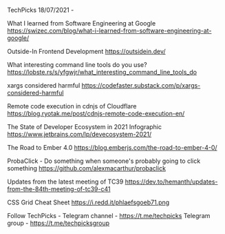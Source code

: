 TechPicks 18/07/2021 -

What I learned from Software Engineering at Google
https://swizec.com/blog/what-i-learned-from-software-engineering-at-google/

Outside-In Frontend Development
https://outsidein.dev/

What interesting command line tools do you use?
https://lobste.rs/s/yfgwjr/what_interesting_command_line_tools_do

xargs considered harmful
https://codefaster.substack.com/p/xargs-considered-harmful

Remote code execution in cdnjs of Cloudflare
https://blog.ryotak.me/post/cdnjs-remote-code-execution-en/

The State of Developer Ecosystem in 2021 Infographic
https://www.jetbrains.com/lp/devecosystem-2021/

The Road to Ember 4.0
https://blog.emberjs.com/the-road-to-ember-4-0/

ProbaClick - Do something when someone's probably going to click something
https://github.com/alexmacarthur/probaclick

Updates from the latest meeting of TC39
https://dev.to/hemanth/updates-from-the-84th-meeting-of-tc39-c41

CSS Grid Cheat Sheet
https://i.redd.it/phlaefsgoeb71.png

Follow TechPicks -
Telegram channel - https://t.me/techpicks
Telegram group - https://t.me/techpicksgroup